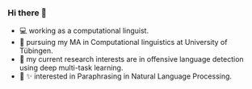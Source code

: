 ### Hi there 👋

<!--
**DianaHoefels/DianaHoefels** is a ✨ _special_ ✨ repository because its `README.md` (this file) appears on your GitHub profile.

Here are some ideas to get you started:
-->
- :computer: working as a computational linguist.
- :green_book: pursuing my MA in Computational linguistics at University of Tübingen.
- 🌱 my current research interests are in offensive language detection using deep multi-task learning.
- 🔭 :sparkles: interested in Paraphrasing in Natural Language Processing.

<!-- - 👯 I’m looking to collaborate on ... -->
<!--  - 💬 Ask me about ...-->
<!--  - 📫 How to reach me: ...-->
<!--  - 😄 Pronouns: ...-->
<!-- - ⚡ Fun fact: ...-->

